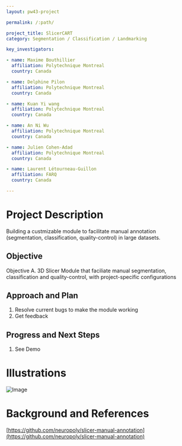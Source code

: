 ```yaml
---
layout: pw43-project

permalink: /:path/

project_title: SlicerCART
category: Segmentation / Classification / Landmarking

key_investigators:

- name: Maxime Bouthillier
  affiliation: Polytechnique Montreal
  country: Canada

- name: Delphine Pilon
  affiliation: Polytechnique Montreal
  country: Canada

- name: Kuan Yi wang
  affiliation: Polytechnique Montreal
  country: Canada

- name: An Ni Wu
  affiliation: Polytechnique Montreal
  country: Canada

- name: Julien Cohen-Adad
  affiliation: Polytechnique Montreal
  country: Canada

- name: Laurent Létourneau-Guillon
  affiliation: FARQ
  country: Canada

---
```


# Project Description

<!-- Add a short paragraph describing the project. -->


Building a custmizable module to facilitate manual annotation (segmentation, classification, quality-control) in large datasets.



## Objective

<!-- Describe here WHAT you would like to achieve (what you will have as end result). -->


Objective A. 3D Slicer Module that faciliate manual segmentation, classification and quality-control, with project-specific configurations




## Approach and Plan

<!-- Describe here HOW you would like to achieve the objectives stated above. -->


1. Resolve current bugs to make the module working
2. Get feedback




## Progress and Next Steps

<!-- Update this section as you make progress, describing of what you have ACTUALLY DONE.
     If there are specific steps that you could not complete then you can describe them here, too. -->


1. See Demo




# Illustrations

<!-- Add pictures and links to videos that demonstrate what has been accomplished. -->


![Image](https://github.com/user-attachments/assets/a3bbf55f-3cb3-451a-b1c3-1ac5d37129f2)



# Background and References

<!-- If you developed any software, include link to the source code repository.
     If possible, also add links to sample data, and to any relevant publications. -->


[https://github.com/neuropoly/slicer-manual-annotation](https://github.com/neuropoly/slicer-manual-annotation)

